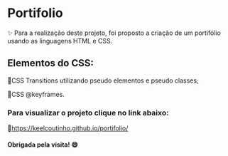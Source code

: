 # Portifolio

✨ Para a realização deste projeto, foi proposto a criação de um portifólio usando as linguagens HTML e CSS.

## Elementos do CSS:

🔹CSS Transitions utilizando pseudo elementos e pseudo classes;

🔹CSS @keyframes.

### Para visualizar o projeto clique no link abaixo:

🔹https://keelcoutinho.github.io/portifolio/

#### Obrigada pela visita! 😄


